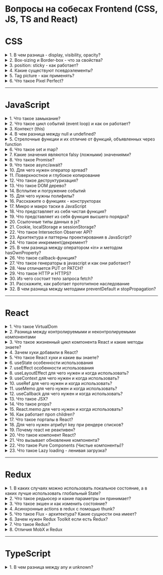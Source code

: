 # Вопросы на собесах Frontend (CSS, JS, TS and React)

# CSS
<details>
<summary>1. В чем разница - display, visibility, opacity?</summary>

##
- display

Многоцелевое свойство, которое определяет, как элемент должен быть показан в документе.

- visibility

Предназначен для отображения или скрытия элемента, включая рамку вокруг него и фон. При скрытии элемента, хотя он и становится не виден, место, которое элемент занимает, остается за ним

- opacity

Определяет уровень прозрачности элемента веб-страницы. При частичной или полной прозрачности через элемент проступает фоновый рисунок или другие элементы, расположенные ниже полупрозрачного объекта.
##
</details>

<details>
<summary>2. Box-sizing и Border-box - что за свойства?</summary>

##
- box-sizing

Применяется для изменения алгоритма расчета ширины и высоты элемента.
```css
box-sizing: border-box;
```
На ширину блока не влияет padding и border.
##
</details>

<details>
<summary>3. position: sticky - как работает?</summary>

##
```css
position: fixed;
```
Элемент удаляется из обычного потока документа и становится выше всех других элементов обычного потока. Элемент будет всегда находится в зоне просмотра (viewport) браузера и позиционироваться относительно зоны просмотра. Положение элемента можно изменять используя свойства top, right, bottom, left и z-index.

```css
position: sticky;
```
Элемент остается в обычном потоке документа, а затем "прилипает" к ближайшему родителю с прокруткой и скроллится вместе с ним. В народе это называют "липким" элементом, который прилипает к верху экрана при прокрутке, когда прокрутка достигает этого элемента.
##
</details>

<details>
<summary>4. Какие существуют псевдоэлементы?</summary>

##
- :after, :before

создает псевдоэлемент, который является последним (:after) или первым (:before) потомком элемента. Обычно используется для создания декоративных элементов для выбранного элемента.

- :placeholder 

Псевдоэлемент позволяет стилизовать текст, который был вставлен используя атрибут placeholder для элементов форм, таких как ``input`` и ``textarea``

- :first-child, :last-child

Псевдокласс позволяет стилизовать первый или последний дочерний элемент какого-либо блока.

- :focus

Псевдокласс применяется когда человек взаимодействует с элементом форм (``form``) такими как ``input, textarea, select, button`` и ссылки. Активируется при клике мышью пользователем по элементу. При фокусе на элементе появляется обводка (``outline``) по умолчанию

- :hover

Псевдокласс срабатывает в момент наведения курсора мыши на элемент.

- :visited

Псевдокласс позволяет стилизовать посещенные ссылки.

- :active

Псевдокласс срабатывает в момент нажатия левой кнопки мыши на элемент.
##
</details>

<details>
<summary>5. Tag picture - как применять?</summary>

##
Контейнер в котором должен быть один тег `img` и элементы `source` с разными источниками и условиями отображения. Браузер подберет подходящее изображение из элемента `source` или использует источник в теге `img`, если подходящего источника не было найдено.

```css
<picture>
    <source media="(max-width: 650px)" srcset="https://htmlbase.ru/storage/app/media/travel-mobile.jpg"></source>
    <img src="https://htmlbase.ru/storage/app/media/travel.jpg" alt=""></img>
</picture>
```
##
</details>

<details>
<summary>6. Что такое Pixel Perfect?</summary>

##
Pixel Perfect — это подход в вёрстке, когда итоговый результат максимально точно, пиксель в пиксель, совпадает с дизайнерским макетом. Для этого макет сайта сохраняется как обычная картинка, после чего эта картинка накладывается поверх свёрстанного сайта при помощи специальных инструментов, например, браузерных расширений. После наложения становится очевидной разница, если она есть, между тем, как нарисовал дизайнер, и тем, что получилось в итоге.
##
</details>

---

# JavaScript
<details>
<summary>1. Что такое замыкание?</summary>

##
При создании функции и использования внутри нее переменных, эти переменные доступны только локально внутри функции. Снаружи мы не можем получить к ним доступ. На хранение таких переменных в том числе и аргументов выделяется определенная память и когда функция заканчивает свое выполнение это память очищается. Таким образом эти переменные больше не где не существуют.

Но вот если внутри одной функции создать вторую то вложенная функция получит доступ к переменным которые были объявлены во внешней функции этот механизм
и называется замыканием т е вложенная функция замыкает на себе переменные и аргументы внешней функции.

Таким образом при отработке внешней функции возвращается внутренняя которая замыкается на значения внешней и не дает памяти очистится 

Где используется: если нужно создать приватные переменные внутри другой функции. Конфиденциальность данных / эмуляция скрытых методов при помощи замыканий. Обычно используется в модульном паттерне.

Замыкание технически включает три компонента:

- внешняя функция, которая определяет некоторую область видимости и в которой определены некоторые переменные - лексическое окружение
- переменные (лексическое окружение), которые определены во внешней функции
- вложенная функция, которая использует эти переменные
```js
function outer(){         // внешняя функция
    let x = 5;            // некоторая переменная          
    function inner(){     // вложенная функция
        console.log(x++); // действия с переменной x
    };
    return inner;
}
let fn = outer();   // fn = inner, так как функция outer возвращает функцию inner, 
// переменная fn будет хранить ссылку на функцию inner. 
// При этом эта функция запомнила свое окружение - то есть внешнюю переменную x.
// вызываем внутреннюю функцию inner
fn();   // 5
fn();   // 6
fn();   // 7
let newFn = outer();  // здесь также в переменной newFn хранится ссылка
// на функцию inner и содержит уже новое значение, начиная со значения 5
newFn() // 5
newFn() // 6
```
##
</details>

<details>
<summary>2. Что такое цикл событий (event loop) и как он работает?</summary>

##
Так как движок Node.js одопоточный т.е выполнение каких либо задач выполняется по очереди один за другим.

При вызове какой-то функции она попадает в так называемый стек вызовов.В стеке вызовов хранятся функции, до которых дошёл интерпретатор, и которые надо выполнить. После выполнения всего блока (разных функции к примеру) стек станет пустым. В синхронном коде в стеке хранится вся цепочка вызовов.

Управление тем, как должны вызываться асинхронные операции, берёт на себя цикл событий (Event loop).

Цикл событий отвечает за выполнение кода, сбор и обработку событий и выполнение подзадач из очереди.
```
Стек вызовов => Web API => Очередь задач
Очередь задач => Стек вызовов
```
- **Стек вызовов** - "первым пришел, последним вышел" или "последним пришел, первым вышел", что то же самое.
- **Очередь задач** - "первым пришел, первым ушел".
##
</details>

<details>
<summary>3. Контекст (this)</summary>

## 
this - это специальная переменная, которая ссылается, на тот объект, в котором она на данный момент находится.

```js
let obj = {
   model: "toyota",
   year: 2017,
   show: function() {
   console.log(this.model) // obj.model
   }
 };
obj.show()
```
##
</details>

<details>
<summary>4. В чем разница между null и undefined?</summary>

##
Оба варианта означают пустое значение. Если мы инициализируем
переменную, но не присваиваем ей значение, туда помещается специальный
«маркер», который отображается при выводе на экран как undefined. Null
присваиваем самостоятельно.

Null - Это просто специальное значение, которое представляет собой «ничего»,
«пусто» или «значение неизвестно». Если необходимо очистить значение
переменной, мы делаем q = null.
undefined означает, что «значение не было присвоено».
##
</details>

<details>
<summary>5. Стрелочные функции и их отличие от функций, объявленных через function</summary>

## 
- Стрелочные функции не имеют argumemts.
- Синтаксис
- У стрелочных функций нет своего this. Если идет обращение к this, то он
берется снаружи.
- Не могут быть функциями – конструкторами. Т.е не могут вызываться с
помощью new
- Cтрелочную функцию можно написать в одну строку без объявления слова return
##
</details>

<details>
<summary>6. Что такое set и map?</summary>

##
Map – это коллекция, структура данных, работающая по принципу
ключ/значение, как и Object. Но основное отличие от объекта в том, что Map
позволяет использовать ключи любого типа.

Объект Set – это особый вид коллекции: «множество» значений (без ключей),
своего рода массив, где каждое значение может появляться только один раз.
##
</details>

<details>
<summary>7. Какие значения являются falsy (ложными) значениями?</summary>

##
Falsy значение – значение, которое при приведении к логическому типу
возвращает false.

```js
console.log(false)
console.log(0)
console.log('')
console.log(undefined)
console.log(null)
console.log(NaN)
console.log(BigInt(0))
```
##
</details>

<details>
<summary>8. Что такое Promise?</summary>

##
Промис (Promise) — специальный объект JavaScript, который используется для написания и обработки асинхронного кода.

Асинхронные функции возвращают объект Promise в качестве значения. Внутри промиса работает асинхронная операция, которая управляет его состоянием.\
Промисы были придуманы для решения проблемы так называемого «ада функций обратного вызова».

Промис может находиться в одном из трёх состояний:

- pending — стартовое состояние, операция стартовала;
- fulfilled — получен результат;
- rejected — ошибка.

Поменять состояние можно только один раз: перейти из pending либо в fulfilled, либо в rejected:

У промиса есть методы then() и catch(), которые позволяют выполнять код при изменении его состояния.
##
</details>

<details>
<summary>9. Что такое async/await?</summary>

##
Async/await — относительно новый способ написания асинхронного (неблокирующего) кода в JS. Им оборачивают промис. Он делает код более читаемым и чистым, чем промисы и функции обратного вызова.\
Функция, обозначенная как async всегда вернет Promise.

Ключевое слово await заставит интерпретатор JavaScript ждать до тех пор, пока
промис справа от await не выполнится. После чего оно вернёт его результат, и
выполнение кода продолжится. await нельзя использовать в обычных функциях
##
</details>

<details>
<summary>10. Для чего нужен оператор spread?</summary>

##
Спред-синтаксис (spread) ... позволяет передавать итерируемые коллекции (например, массивы или строки) как список аргументов функции или добавлять содержащиеся в них элементы в новый массив.

Спред применятся и для объектов, чтобы копировать пары ключ-значение из одного объекта в другой.

- При вызове функции использовать значения из массива как аргументы:
```js
function multiplyThreeNumbers(a, b, c) {
  return a * b * c
}

const nums = [1, 2, 3]

console.log(multiplyThreeNumbers(...nums)) // 6
```

- В массиве скопировать элементы из другого массива в новый:

```js
const donor = ['это', 'старые', 'значения']
const newArray = [...donor, 1, true, 'мама']

console.log(newArray) // ['это', 'старые', 'значения', 1, true, 'мама']
```

- У объекта скопировать свойства из другого объекта в новый:

```js
const persona = { name: 'Иван', lastName: 'Объектов'}
const userData = { ...persona, username: 'killer3000' }

console.log(userData)
// {
//    name: 'Иван',
//    lastName: 'Объектов',
//    username: 'killer3000'
// }
```
Если в массиве будет больше элементов, чем параметров функции, то будут использованы только те элементы, которые идут первыми по порядку:

```js
function multiplyThreeNumbers(a, b, c) {
  return a * b * c
}

const nums = [1, 2, 3, 5, 6]

console.log(multiplyThreeNumbers(...nums)) // 6
```
##
</details>

<details>
<summary>11. Поверхностное и глубокое копирование</summary>

##
При копировании объектов или массивов JavaScript копирует данные только на один уровень вглубь. Этот тип копирования называется поверхностным (shallow).

Если необходимо полностью скопировать сложную структуру данных, например, массив с объектами, то нужно делать глубокое (deep) или полное копирование данных. JavaScript не содержит функций для глубокого копирования, лучший вариант сделать глубокую копию — сериализовать структуру в JSON и тут же распарсить.

- Поверхностное копирование
---
```
const copy = {…obj}
```
- Глубокое копирование
---
1. Воспользоваться костыльным, медленным способом:
```js
const copy = JSON.parse(JSON.stringify(obj))
```
Такой способ подойдет для объекта без прототипа и без функций.

2. реализовать рекурсивную функцию копирования полей.
3. Воспользоваться библиотекой lodash, функцией deep clone
##
</details>

<details>
<summary>12. Что такое деструктуризация?</summary>

##
В JavaScript есть две чаще всего используемые структуры данных – это Object
и Array. Деструктурирующее присваивание – это специальный синтаксис, который
позволяет нам «распаковать» массивы или объекты в кучу переменных, так как
иногда они более удобны.
##
</details>

<details>
<summary>13. Что такое DOM дерево?</summary>

##
DOM (Document Object Model) — это специальная древовидная структура, которая позволяет управлять HTML-разметкой из JavaScript-кода. Управление обычно состоит из добавления и удаления элементов, изменения их стилей и содержимого.

Браузер создаёт DOM при загрузке страницы, складывает его в переменную document и сообщает, что DOM создан, с помощью события DOMContentLoaded. С переменной document начинается любая работа с HTML-разметкой в JavaScript.
##
</details>

<details>
<summary>14. Всплытие и погружение событий</summary>

##
- Всплытие.

Принцип всплытия очень простой. Когда на элементе происходит событие,
обработчики сначала срабатывают на нём, потом на его родителе, затем выше и так
далее, вверх по цепочке предков.

- Погружение

Стандарт DOM Events описывает 3 фазы прохода события:
1. Фаза погружения (capturing phase) – событие сначала идёт сверху вниз.
2. Фаза цели (target phase) – событие достигло целевого(исходного) элемента.
3. Фаза всплытия (bubbling stage) – событие начинает всплывать.
##
</details>

<details>
<summary>15. Для чего нужны полифилы?</summary>

##
«Полифил» – это библиотека, которая добавляет в старые
браузеры поддержку возможностей, которые в современных браузерах являются
встроенными.
##
</details>

<details>
<summary>16. Расскажите о функциях - конструкторах</summary>

## 
Функции-конструкторы являются обычными функциями. Но есть два
соглашения:
1. Имя функции-конструктора должно начинаться с большой буквы.
2. Функция-конструктор должна вызываться при помощи оператора "new".
```js
function User() {
  this.name = 'Alex'
}

const firstUser = new User()
firstUser.name === 'Alex' // true
```
Когда функция вызывается как new User(...), происходит следующее:
1. Создаётся новый пустой объект, и он присваивается this.
2. Выполняется код функции. Обычно он модифицирует this, добавляет туда
новые свойства.
3. Возвращается значение this
##
</details>

<details>
<summary>17. Микро и макро таски в JavaScript</summary>

##
- MicroTask - Promises ... выполняються раньше 
- MacroTask - SetTimeout ... выполняються позже
##
</details>

<details>
<summary>18. Что представляет из себя чистая функция?</summary>

##
Функция должна удовлетворять двум условиям, чтобы считаться «чистой»
- Каждый раз функция возвращает одинаковый результат, когда
вызывается с тем же набором аргументов
- Нет побочных эффектов (например, не изменяет внешние переменные)
##
</details>

<details>
<summary>19. Что представляет из себя функция высшего порядка?</summary>

##
Функция высшего порядка — это функция, которая может принимать другую
функцию в качестве аргумента или возвращать другую функцию в качестве
результата
##
</details>

<details>
<summary>20. Ссылочные типы данных в js?</summary>

##
Все типы данных JavaScript можно разделить на примитивные и ссылочные.

- Объекты как ссылочные типы

Одно из фундаментальных отличий объектов от примитивов заключается в том, что объекты хранятся и копируются «по ссылке», тогда как примитивные значения: строки, числа, логические значения и т.д. – всегда копируются «как целое значение».

Переменная, которой присвоен объект, хранит не сам объект, а его «адрес в памяти» – другими словами, «ссылку» на него.

При копировании переменной объекта копируется ссылка, но сам объект не дублируется.

```js
let x = [10, 9, 8];
let y = x;
x[0] = 2;

console.log(y[0]); // 2
```

- Передача объектов функциям

Когда следует уделять особое внимание ссылочным типам, возникает при передаче их в виде аргументов функциям. Ввиду того что ссылочные типы содержат ссылки на соответствующие реальные данные, аргументы функции получают копию ссылки на данные и могут, таким образом, менять оригинальные данные.

- Сравнение объектов

При использовании операции проверки равенства (==) интерпретатор сравнивает значения соответствующих переменных. Для примитивных типов это означает сравнение фактических данных.

В случае ссылочных типов переменные содержат ссылки на данные, а не сами данные. Поэтому при использовании операции проверки равенства происходит сравнение ссылок, а не объектов, на которые эти ссылки указывают. Другими словами, операция == обеспечивает проверку не того, что две переменные ссылаются на эквивалентные объекты, а того, что переменные ссылаются на один и тот же объект.

```js
var str1 = new String("abc");
var str2 = new String("abc");

console.log(strl == str2); // false
```
##
</details>

<details>
<summary>21. Cookie, localStorage и sessionStorage?</summary>

##
Существует несколько подходов к хранению данных в браузере:

1. LocalStorage, SessionStorage - это интерфейс взаимодействия с хранилищем.

**SessionStorage** похож на краткосрочные Cookie, потому что данные в этом хранилище хранятся только во время жизни текущей сессии.

**LocalStorage**, в теории, является бессрочным хранилищем данных.

- Позволяют хранить пары ключ/значение в браузере.
- Максимальный объем хранимых данных — 5 Мб.
- Что в них важно – данные, которые в них записаны, сохраняются после
обновления страницы.

Оба хранилища в качестве ключей и значений могут использовать только
строки, поэтому объекты не забываем преобразовывать с помощью JSON.stringify.

2. **Cookie** – это небольшие строки данных, которые хранятся непосредственно в браузере. Данные, хранящиеся в куках, также передаются на сервер в виде HTTP-заголовка и могут быть им изменены. 

У хранения данных в **Cookie** есть много ограничений.

- они передаются при каждом запросе к серверу.
- их размер ограничен 4096 байтами. 
- срок хранения данных по умолчанию ограничен длинной сессии.

Куки обычно устанавливаются веб-сервером при помощи заголовка Set-Cookie. 
Мы также можем получить доступ к куки непосредственно из браузера, используя свойство document.cookie.

Один из наиболее частых случаев использования куки – это **аутентификация**:

- При входе на сайт сервер отсылает в ответ HTTP-заголовок Set-Cookie для того, чтобы установить куки со специальным уникальным идентификатором сессии («session identifier»).
- Во время следующего запроса к этому же домену браузер посылает на сервер HTTP-заголовок Cookie.
- Таким образом, сервер понимает, кто сделал запрос.
##
</details>

<details>
<summary>22. Что такое Intersection Observer API?</summary>

##
Intersection Observer API (IOA) позволяет приложению асинхронно наблюдать за пересечением элемента (target) с его родителем (root) или областью просмотра (viewport). Другими словами, этот API обеспечивает вызов определенной функции каждый раз при пересечении целевого элемента с root или viewport.

Примеры использования:

- «ленивая» или отложенная загрузка изображений
- бесконечная прокрутка страницы
- получение информации о видимости рекламы для целей расчета стоимости показов
- запуск процесса или анимации, находящихся в поле зрения пользователя

Для начала работы с IOA необходимо с помощью конструктора создать объект-наблюдатель с двумя параметрами — функцией обратного вызова и настройками

```js
// настройки
let options = {
    root: document.querySelector('.scroll-list'),
    rootMargin: '5px',
    threshold: 0.5
}

// функция обратного вызова
let callback = function(entries, observer){
    ...
}

// наблюдатель
let observer = new IntersectionObserver(callback, options)
```

Настройки:

- root — элемент, который выступает в роли области просмотра для target (предок целевого элемента или null для viewport)
- rootMargin — отступы вокруг root (margin в CSS, по умолчанию все отступы равны 0)
- threshold — число или массив чисел, указывающий допустимый процент пересечения target и root

Далее создается целевой элемент, за которым наблюдает observer:

```js
let target = document.querySelector('.list-item')
observer.observe(target)
```

Вызов callback возвращает объект, содержащий записи об изменениях, произошедших с целевым элементом:

```js
let callback = (entries, observer) => {
    entries.forEach(entry => {
        // entry (запись) - изменение
        //   entry.boundingClientRect
        //   entry.intersectionRatio
        //   entry.intersectionRect
        //   entry.isIntersecting
        //   entry.rootBounds
        //   entry.target
        //   entry.time
    })
}
```
##
</details>

<details>
<summary>23. Архитектура и паттерны проектирования в JavaScript? </summary>

##
В сфере разработки программного обеспечения паттерн проектирования — это повторяемая архитектурная конструкция, представляющая собой решение проблемы проектирования в рамках некоторого часто возникающего контекста.

**Архитектура приложения** — это набор решений о том, как модули приложения будут общаться друг с другом и с внешним миром.

Архитектура включает в себя подходы: ограничения, правила и эвристики, которым надо следовать при написании кода.

Часто используемое решение: React/Redux, который использует однонаправленный поток данных на основе архитектуры Flux.

**Паттерн проектирования** — шаблонное решение частой архитектурной проблемы.

Область ответственности паттернов проектирования меньше, чем у архитектуры в целом. Паттерны помогают нам решать проблемы на более «низком уровне», ближе к непосредственно коду. Архитектура же решает проблемы проектирования всей системы в целом.

**Модули в ES6**.

Модули ES6 хранятся в файлах. Один файл может содержать лишь один модуль. Всё, что находится внутри модуля, по умолчанию является приватным. Функции, переменные и классы можно делать публичными с использованием ключевого слова export. Код внутри модуля всегда выполняется в строгом режиме.

Пример:
```js
export {multiply, divide};
import { sum, multiply } from './utils.js';
```

Виды паттернов:

- Фабрика

Фабрика создаёт объект, избавляя нас от необходимости знать детали создания.
Фабрика в программировании принимает от нас сигнал, что надо создать объект, и создаёт его, инкапсулируя логику создания внутри себя.

Пример:
```js
function createGuitar(stringsCount = 6) {
  return {
    strings: stringsCount,
    frets: 24,
    fretBoardMaterial: 'кедр',
    boardMaterial: 'клён',
  }
}
```

- Декоратор 

Декоратор позволяет динамически менять поведение объекта в рантайме. Используйте декораторы для выделения повторяющейся и расширяющей поведение объектов логики. Особенно это полезно для выделения кода, который можно использовать в разных модулях и задачах.

```js
const updateWithLogging = loggingDecorator(update)
updateWithLogging('Мария', 'test@test.com')
// Логирую... Мария, test@test.com
console.log(user)
// {name: 'Мария', email: 'test@test.com'}
```
##
</details>

<details>
<summary>24. Что такое инкремент/декремент? </summary>

##
Одной из наиболее частых числовых операций является увеличение или уменьшение на единицу.

Для этого существуют даже специальные операторы:

- **Инкремент** ++ увеличивает переменную на 1:
```js
let counter = 2;
counter++;        // работает как counter = counter + 1, просто запись короче
console.log( counter ); // 3
```
- **Декремент** -- уменьшает переменную на 1:
```js
let counter = 2;
counter--;        // работает как counter = counter - 1, просто запись короче
console.log( counter ); // 1
```
- Если результат оператора не используется, а нужно только увеличить/уменьшить переменную, тогда без разницы, какую форму использовать:
```js
let counter = 0;
counter++;
++counter;
console.log( counter ); // 2, обе строки сделали одно и то же
```
- Если хочется тут же использовать результат, то нужна префиксная форма:
```js
let counter = 0;
console.log( ++counter ); // 1
```
- Если нужно увеличить и при этом получить значение переменной до увеличения – нужна постфиксная форма:
```js
let counter = 0;
console.log( counter++ ); // 0
```
##
</details>

<details>
<summary>25. В чем разница между оператором «in» и методом hasOwnProperty? </summary>

##
Отличие состоит в том, что оператор «in» проверяет наличие свойства не только в самом объекте, но и в его прототипах, а метод hasOwnProperty — только в объекте.
##
</details>

<details>
<summary>26. Что такое callback-функция?</summary>

##
коллбэк — это функция, которая должна быть выполнена после того, как другая функция завершила выполнение (отсюда и название: callback — функция обратного вызова). Любая функция, которая передается как аргумент, называется callback-функцией.
##
</details>

<details>
<summary>27. Что такое генераторы в javascript и как они работают?</summary>

##
Генераторы могут порождать (yield) множество значений одно за другим, по
мере необходимости. Генераторы отлично работают с перебираемыми объектами и
позволяют легко создавать потоки данных.

Для объявления генератора используется специальная синтаксическая
конструкция: function*, которая называется «функция-генератор»

```js
function* generateFuncion () {
   yield 1;
   yield 2;
   return 3;
}
```
Основным методом генератора является `next()`. При вызове он запускает
выполнение кода до ближайшей инструкции `yield` <значение> (значение может
отсутствовать, в этом случае оно предполагается равным `undefined`). По достижении
`yield` выполнение функции приостанавливается, а соответствующее значение –
возвращается во внешний код

```js
let generator = generateFuncion()
let one = generator.next()
```
##
</details>

<details>
<summary>28. Чем отличается PUT от PATCH?</summary>

##
PUT, выбирается из базы сущность и обновляются её поля, при чём все сразу.

PATCH, тоже самое, только обновляются не все поля, а выборочно.
##
</details>

<details>
<summary>29. Что такое HTTP и HTTPS?</summary>

##
HTTP — это протокол передачи данных (гипертекстовой разметки) между браузером и сервером: страниц, файлов, видеозаписей. HTTPS — это тот же HTTP, но с добавленными методами шифрования данных и проверки безопасности. Встретить сейчас ресурс на HTTP довольно сложно — им не доверяют ни пользователи, ни браузеры, ни поисковики.

Протоколы TLS (Transport Layer Security) — криптографические. Это значит, что они позволяют шифровать данные, в нашем случае те, что передаются между браузером и сервером. Расшифровать эти данные могут только сервер и браузер, для всех остальных это будет набор нечитаемых символов.
##
</details>

<details>
<summary>30. Из чего состоит тело запроса fetch?</summary>

##
Функция fetch() принимает два параметра:

- url — адрес, по которому нужно сделать запрос;
```js
fetch('http://jsonplaceholder.typicode.com/posts')
```
- options (необязательный) — объект конфигурации, в котором можно настроить метод запроса, тело запроса, заголовки и многое другое.
```js
fetch('https://jsonplaceholder.typicode.com/posts', {
  method: 'POST', // Здесь так же могут быть GET, PUT, DELETE
  body: JSON.stringify(newPost), // Тело запроса в JSON-формате
  headers: {
    // Добавляем необходимые заголовки
    'Content-type': 'application/json; charset=UTF-8',
  },
```
По умолчанию fetch() запросы не включают в себя cookies и потому авторизованные запросы на сервере могут не пройти. Для этого необходимо добавить в настройку поле credentials:
```js
fetch('https://somesite.com/admin', {
  method: 'GET',
  // или 'same-origin' если можно делать такие запросы только в пределах этого домена
  credentials: 'include',
})
```
##
</details>

<details>
<summary>31. Расскажите, как работает прототипное наследование</summary>

##
Все объекты в JavaScript имеют свойство __proto__, которое является ссылкой на другой объект. Когда происходит обращение к свойству объекта, и если свойство не найдено в этом объекте, то механизм JavaScript просматривает прототип объекта, затем прототип прототипа и т.д. До тех пор, пока не найдет определенное свойство на одном из прототипов или до тех пор, пока он не достигнет конца цепочки прототипов.
##
</details>

<details>
<summary>32. В чем разница между методами preventDefault и stopPropagation?</summary>

##
Метод `preventDefault` отключает стандартную обработку события браузером, а метод `stopPropagation` - распространение события, т.е. запуск родительских по отношению к элементу, в котором возникло событие, обработчиков.

Например, "дефолтная" обработка события `submit` элемента `form` предполагает отправку данных формы и перезагрузку страницы.
```js
<form id="formEl">
  <input type="text" id="inputEl" />
  <button>Отправить</button>
</form>
```
```js
formEl.onsubmit = (e) => {
  e.preventDefault()
  alert(inputEl.value || 'hello world')
}
```
Событие поднимается от целевого элемента до `window` через всех его предков. Элементы, через которые проходит событие (путь события), содержится в свойстве `event.path`.
```js
<div id="outerBox">
  <div id="innerBox">
    <button id="firstButtonEl">Сначала нажми на меня</button>
    <button id="secondButtonEl">А потом на меня</button>
  </div>
</div>
```
```js
window.onclick = (e) => {
  console.log(`Событие #${e.eventNum} достигло объекта "window"`)
}
outerBox.onclick = (e) => {
  console.log(`Событие #${e.eventNum} достигло внешнего контейнера`)
}
innerBox.onclick = (e) => {
  console.log(`Событие #${e.eventNum} достигло внутреннего контейнера`)
}
firstButtonEl.onclick = (e) => {
  console.log('Возникло событие нажатия первой кнопки')
  e.eventNum = '1'
}
secondButtonEl.onclick = (e) => {
  // !
  e.stopPropagation()
  console.log('Возникло событие нажатия второй кнопки')
  e.eventNum = '2'
}
firstButtonEl.click()
/*
  Возникло событие нажатия первой кнопки
  Событие #1 достигло внутреннего контейнера
  Событие #1 достигло внешнего контейнера
  Событие #1 достигло объекта "window"
*/
secondButtonEl.click()
// Возникло событие нажатия второй кнопки
```
##
</details>

---

# React

<details>
<summary>1. Что такое VirtualDom</summary>

##
VirtualDOM это копия DOM дерева и вместо того, чтобы взаимодействовать с
DOM напрямую, мы работаем с его легковесной копией. Мы можем вносить
изменения в копию, исходя из наших потребностей, а после этого React применяет
изменения к реальному DOM.

При этом происходит сравнение DOM-дерева с его виртуальной копией,
определяется разница и запускается перерисовка того, что было изменено.

Такой подход работает быстрее, потому как не включает в себя все
тяжеловесные части реального DOM.
##
</details>

<details>
<summary>2. Разница между контролируемыми и неконтролируемыми компонентами</summary>

##
В **контролируемом** компоненте данные формы обрабатываются компонентом React. 
Альтернативой являются **неконтролируемые** компоненты, где данные формы обрабатываются самим DOM.

В HTML элементы формы, **такие как input, textarea и select**, обычно
поддерживают собственное состояние и обновляют его в соответствии с
пользовательскими входными данными. В React изменяемое состояние обычно
хранится в свойстве state компонентов и обновляется только с помощью setState().

Мы можем объединить всё это вместе, сделав состояние React «единственным
источником данных (истины)». Затем компонент React, который отрисовывает
форму, также контролирует, что происходит в этой форме при последующем вводе
данных пользователем. Элемент поля ввода формы, значение которого
контролируется React подобным образом, называется **«контролируемым
компонентом»**.

Вместо того, чтобы писать обработчик события для каждого обновления
состояния, вы можете использовать **неуправляемый** компонент и читать значения
из DOM через ref

Неуправляемые компоненты опираются на DOM в качестве источника данных и могут быть удобны при интеграции React с кодом, не связанным с React. Количество кода может уменьшиться, правда, за счёт потери в его чистоте. Поэтому в обычных ситуациях мы рекомендуем использовать управляемые компоненты.
##
</details>

<details>
<summary>3. Что такое жизненный цикл компонента React и какие методы знаете?</summary>

##
Каждый компонент React проходит несколько стадий в процессе своей жизни: он создаётся, затем добавляется в DOM, получает пропсы, и, наконец, удаляется из дерева. Этот процесс называют жизненным циклом компонента (Component Lifecycle). React предоставляет набор методов, которые позволяют встроиться в этот процесс.

Существует четыре различных этапа жизненного цикла компонента React:
1. Инициализация: На этом этапе компонент React готовит установку
начального состояния и параметров по умолчанию.
2. Монтирование: Компонент React готов для монтирования в DOM
браузера. Этот этап охватывает методы жизненного цикла
componentWillMount и componentDidMount.
3. Обновление: На этом этапе компонент обновляется двумя способами,
отправляя новые свойства и обновляя состояние. Этот этап охватывает
методы жизненного цикла shouldComponentUpdate, componentWillUpdate
и componentDidUpdate.
4. Размонтирование: На этом последнем этапе компонент не нужен и
отключается из DOM браузера. Этот этап включает метод жизненного
цикла componentWillUnmount.
##
</details>

<details>
<summary>4. Зачем хуки добавили в React?</summary>

##
С помощью хуков мы можем извлечь логику состояния из компонента, чтобы её протестировать или повторно использовать. Хуки позволяют нам повторно использовать логику состояния, не затрагивая дерево компонентов. Благодаря этому, хуки легко использовать в разных компонентах и делиться ими с сообществом (К примеру кастомные хуки для валидации форм). 

Хуки позволяют использовать состояние и другие функции жизненного цикла при использовании функциональных компонентов вместо классов. Меньше кода и повышая читабельность компонентов.
##
</details>

<details>
<summary>5. Что такое React хуки и какие вы знаете?</summary>

##
Хук — это специальная функция, которая позволяет «подцепиться» к возможностям
React.
Основные React хуки:
- useState;
- useEffect;
- useContext;
- useRef;
- useMemo;
- useCallback;
##
</details>

<details>
<summary>6. useState особенности использования</summary>

##
Хук useState предоставляет функциональным компонентам доступ к состоянию React.

Он возвращает значение с состоянием и функцию для его обновления.
Во время первоначального рендеринга возвращаемое состояние (state)
совпадает со значением, переданным в качестве первого аргумента (initialState).

Функция setState используется для обновления состояния. Она принимает новое
значение состояния и ставит в очередь повторный рендер компонента. Функция
setState может принимать параметром, как и новое значение, так и функцию callback,
которая параметром принимает предыдущее значение.
##
</details>

<details>
<summary>7. useEffect особенности использования</summary>

##
С помощью хука useEffect можно управлять жизненным циклом компонета.

Функция принимает два параметра это callback и массив зависимостей.

Массив зависимостей в useEffect. если оставляем пустым, то useEffect срабатывает только при первом рендере компонента.

Если прописываем зависимости напр: `[val, val2]`, то функции внутри useEffect выполнятся когда произойдет изменение значения переменной val или val2.

Если не передать вообще то useEffect срабатывает на каждый рендер.

- Очистка ресурсов

Нередко в приложении возникает необходимость подисывается на различные ресурсы, а после окончания работы и отписываться от них. В этом случае мы можем использовать специальную форму хука useEffect():
```js
useEffect(() => {
  // код подписки на ресурс
  return () => {
    // код отписки от ресурса
  };
});
```
##
</details>

<details>
<summary>8. useLayoutEffect для чего нужен и когда использовать?</summary>

##
Главное же отличие от useEffect, заключается в том, что useLayoutEffect вызывается синхронно, после всех изменений в DOM. 

Используйте его для чтения макета из DOM и синхронного повторного рендеринга. Обновления, запланированные внутри useLayoutEffect, будут полностью применены синхронно перед тем, как браузер получит шанс осуществить отрисовку.

Предпочитайте стандартный useEffect, когда это возможно, чтобы избежать блокировки визуальных обновлений.

Одно из применений заключается в устранении мигания во время рендера компонента.
##
</details>

<details>
<summary>9. useContext для чего нужен и когда использовать?</summary>

##
В типичном React-приложении данные передаются сверху вниз (от родителя к
дочернему компоненту) с помощью пропсов. Однако, подобный способ
использования может быть чересчур громоздким для некоторых типов пропсов
(например, выбранный язык, UI-тема), которые необходимо передавать во многие
компоненты в приложении. Контекст предоставляет способ делиться такими
данными между компонентами без необходимости явно передавать пропсы через
каждый уровень дерева.

Компонент, вызывающий useContext, всегда будет перерендериваться при
изменении значения контекста. Если повторный рендер компонента затратен, вы
можете оптимизировать его с помощью мемоизации.
##
</details>

<details>
<summary>10. useRef для чего нужен и когда использовать?</summary>

##
useRef возвращает изменяемый ref-объект, свойство .current которого
инициализируется переданным аргументом (initialValue). Возвращённый объект будет сохраняться в течение всего времени жизни компонента и не будет изменяться
от рендера к рендеру.

Обычный случай использования — это доступ к потомку в императивном
стиле. Т.е. используя ref, мы можем явно обратиться к DOM элементу.

Пример использования:
```js
function TextInputWithFocusButton() {
  const inputEl = useRef(null);
  const onButtonClick = () => {
    // `current` указывает на смонтированный элемент `input`
    inputEl.current.focus();
  };
  return (
    <>
      <input ref={inputEl} type="text" />
      <button onClick={onButtonClick}>Установить фокус на поле ввода</button>
    </>
  );
}
```
##
</details>

<details>
<summary>11. useMemo для чего нужен и когда использовать?</summary>

##
useMemo используется для того, чтобы закешировать\замемоизировать результат вычислений.

Пример использования:
```js
const memoizedValue = useMemo(() => computeExpensiveValue(a, b), [a, b]);
```
Предназначен для оптимизации проекта.
Этот хук возвращает не саму функцию, а результат её выполнения.
Таким образом, `useMemo` используется для сохранения результатов тяжёлых вычислений, например обработка массива. 

Передайте «создающую» функцию и массив зависимостей. `useMemo` будет
повторно вычислять мемоизированное значение только тогда, когда значение какой либо из зависимостей изменилось.

Первым параметром функция принимает callback, в котором проходят вычисления, а
вторым массив зависимостей, функция будет повторно проводить вычисления
только при изменении хотя бы одной из зависимостей
##
</details>

<details>
<summary>12. useCallback для чего нужен и когда использовать?</summary>

##
Хук useCallback вернёт мемоизированную версию колбэка, который
изменяется только, если изменяются значения одной из зависимостей. **Это полезно
при передаче колбэков оптимизированным дочерним компонентам, которые
полагаются на равенство ссылок для предотвращения ненужных рендеров.**

useCallback получает на функцию и массив аргументов, и возвращает одну и туже функцию, до тех пор, пока аргументы не изменились. **useCallback используется, когда важна постоянность ссылок на функцию.** 
##
</details>

<details>
<summary>13. Что такое JSX?</summary>

##
`JSX` — расширение синтаксиса `JavaScript`. Этот синтаксис выглядит как язык шаблонов, но наделён всеми языковыми возможностями `JavaScript`. 
`JSX` - это дополнение к синтаксису `JS`, который позволяет писать HTML в React компонентах. JSX — синтаксический сахар для функции React.createElement(component, props, ...children).

За правильный парсинг и дальнейшую обработку отвечает `babel`.

`React` можно использовать без `JSX`. Это особенно удобно, когда нет необходимости настраивать транспиляцию в процессе сборки.
##
</details>

<details>
<summary>14. Что такое props?</summary>

##
Props (обьект js) – данные, которые передаются в компонент из родительского. Props
доступны только для чтения и не могут быть изменены.
##
</details>

<details>
<summary>15. React.memo для чего нужен и когда использовать?</summary>

##
React.memo — это компонент высшего порядка.

Если ваш компонент всегда рендерит одно и то же при неменяющихся
пропсах, вы можете обернуть его в вызов React.memo для повышения
производительности в некоторых случаях, мемоизируя тем самым результат. Это
значит, что React будет использовать результат последнего рендера, избегая
повторного рендеринга.

React.memo затрагивает только изменения пропсов. Если функциональный
компонент обёрнут в React.memo и использует useState, useReducer или useContext,
он будет повторно рендериться при изменении состояния или контекста.
##
</details>

<details>
<summary>16. Как работает проп children?</summary>

##
Некоторые компоненты не знают своих потомков заранее. Это особенно характерно для таких компонентов, как Sidebar, которые представляют из себя как бы «коробку», в которую можно что-то положить. Для таких компонентов мы рекомендуем использовать специальный проп children, который передаст дочерние элементы сразу на вывод
##
</details>

<details>
<summary>17. Что такое порталы в React?</summary>

##
Порталы позволяют рендерить дочерние элементы в DOM-узел, который находится вне DOM-иерархии родительского компонента.

```js
ReactDOM.createPortal(child, container)
```

Первый аргумент (child) — это любой React-компонент, который может быть отрендерен, такой как элемент, строка или фрагмент. Следующий аргумент (container) — это DOM-элемент.

Типовой случай применения порталов — когда в родительском компоненте заданы стили overflow: hidden или z-index, но вам нужно чтобы дочерний элемент визуально выходил за рамки своего контейнера. Например, диалоги, всплывающие карточки и всплывающие подсказки.
##
</details>

<details>
<summary>18. Для чего нужен атрибут key при рендере списков?</summary>

##
Ключи (keys) помогают React определять, какие элементы были изменены, добавлены или удалены. Их необходимо указывать, чтобы React мог сопоставлять элементы массива с течением времени.

Лучший способ выбрать ключ — это использовать строку, которая будет явно отличать элемент списка от его соседей. Чаще всего вы будете использовать ID из ваших данных как ключи. Когда у вас нет заданных ID для списка, то в крайнем случае можно использовать индекс элемента как ключ.
##
</details>

<details>
<summary>19. Почему react не реактивен?</summary>

##
React назван так потому, что реагирует на изменения состояния компонентов. Все же он делает это не реактивно, а, скорее, по графику.

Помните, что входными данными для render() являются свойства (props) и внутреннее состояние, которое может быть обновлено в любое время.

Когда для render меняются входные данные, меняется и результат ее выполнения.

React.js ведет запись жизненного цикла компонента. Когда React.js видит, что один рендер отличается от другого, он переводит разницу между своим виртуальным представлением в операции с DOM API, которые будут отрисованы в документе.

Не отслеживает в реальном времени изменения переменных.
##
</details>

<details>
<summary>20. Что такое компонент React?</summary>

##
- Компонент React – это класс, который наследуется от класса React.Component 
- Функция render возвращает HTML разметку, то что будет отрисовано в браузере. Класс-компонент без функции render существовать не может, это его интерфейс.
##
</details>

<details>
<summary>21. Что вызывает обновление компонента?</summary>

##
Обновление компонента вызывают изменение состояния и изменение пропсов. Изменение состояния не будет приводить к обновлениям, если новое значение состояния не изменилось. Если мутировать состояние напрямую это тоже не приведет к повторному рендеру. Когда родительский компонент рендерится, дочерние компоненты рекурсивно тоже будут ререндериться. React должен сделать рендер, чтобы определить эти различия, сравнить и определить нужна перерисовка или нет.
##
</details>

<details>
<summary>22. Что такое Pure Components (Чистые компоненты)?</summary>

##
Компонент является чистым, если он гарантированно возвращает один и тот же результат при одинаковых пропсах и состоянии.

Для чего нужны чистые компоненты и чем они лучше? Чистые компоненты имеют улучшенную производительность за счет поверхностного сравнения пропсов и состояния.

**Для функциональных и для классовых компонентов**

За это отвечает `React.memo()` - компонент высшего порядка.
По умолчанию сравнение происходит поверхностное. Поверхностное сравнение происходит при помощи оператора `===`
##
</details>

<details>
<summary>23. Что такое Lazy loading - ленивая загрузка?</summary>

##
`Lazy loading` - ленивая загрузка, для того чтобы загружать очередной бандл по требованию. Эта оптимизация полезна т.к. не все части приложения могут пригодится сразу же. Таким образом мы можем ускорить загрузку сайта за счет меньшего размера бандла.

Бандлы - это результат работы работы сборщиков проекта (`Webpack`). Сама сборка - это процесс выявления импортированных файлов и объединения их в один файл (часто называемый "bundle" или "бандл"). Этот бандл после подключения на веб-страницу загружает приложение.

Однако нужно следить за размером бандла - любая подключенная библиотека добавляет лишний килобайты. И загрузка может занять слишком много времени. При помощи сборщиков проекта можно создавать несколько бандлов и загружать их по мере необходимости. Общий размер кода не уменьшится (он будет разделен на несколько частей) - однако начальная загрузка будет быстрее.

- React.lazy

```js
const OtherComponent = React.lazy(() => import('./OtherComponent'))
```

Она автоматически загрузит бандл, содержащий OtherComponent, когда этот компонент будет впервые отрендерен.

`React.lazy` принимает функцию, которая должна вызвать динамический `import()`. Результатом возвращённого `Promise` является модуль, который экспортирует по умолчанию `React-компонент` (export default).

- Suspense

Компонент с ленивой загрузкой должен рендериться внутри компонента Suspense, который позволяет нам показать запасное содержимое (например, индикатор загрузки) пока происходит загрузка ленивого компонента.

- Предохранители (error boundary)

Если какой-то модуль не загружается (например, из-за сбоя сети), это вызовет ошибку. Можно обрабатывать эти ошибки для улучшения пользовательского опыта с помощью предохранителей.
##
</details>

---

# Redux

<details>
<summary>1. В каких случаях можно использовать локальное состояние, а в каких
лучше использовать глобальный State?</summary>

##
Локальное состояние рекомендуется использовать в тех случаях, когда оно
используется только в рамках 1го компонента и не планируется передавать его в
других компоненты. Также локальное состояние используется в компоненте какогото отдельного элемента списка. Если же декомпозиция на компоненты предполагает
вложенность с передачей данных по иерархии, то лучше использовать global state
##
</details>

<details>
<summary>2. Что такое редьюсер и какие параметры он принимает?</summary>

##
Reducer это чистая функция, которая принимает параметрами state и action.
Внутри редюсера мы отслеживаем тип полученного actions и в зависимости от него
мы изменяем состояние и возвращаем новый объект состояния.
##
</details>

<details>
<summary>3. Что такое экшен и как изменить состояние?</summary>

##
Action - это простой js объект, у которого обязательно должно быть поле с типом.
```js
{type: “SET_PAGE”}
```
Также опционально можно добавить какие-то данные. Для того что бы
изменить состояние необходимо вызвать функцию dispatch, в которую передаем
action.
##
</details>

<details>
<summary>4. Асинхронные actions в redux с помощью thunk?</summary>

##
Для того, чтобы использовать redux thunk необходимо подключить его как
middleware. Action creators должны возвращать не просто объект, а функцию, которая
параметром принимает dispatch.
##
</details>

<details>
<summary>5. Что такое Flux - архитектура? Какие сущности она имеет?</summary>

##
Flux-архитектура — архитектурный подход или набор шаблонов программирования для построения пользовательского интерфейса веб-приложений, сочетающийся с реактивным программированием и построенный на однонаправленных потоках данных.

Основной отличительной особенностью Flux является односторонняя направленность передачи данных между компонентами Flux-архитектуры. Архитектура накладывает ограничения на поток данных, в частности, исключая возможность обновления состояния компонентов самими собой. Такой подход делает поток данных предсказуемым и позволяет легче проследить причины возможных ошибок в программном обеспечении.

В минимальном варианте Flux-архитектура может содержать три слоя, взаимодействующие по порядку:

- Действия (англ. actions) — выражение событий (часто для действий используются просто имена — строки, содержащие некоторый «глагол»). Диспетчеры передают действия нижележащим компонентам (хранилищам) по одному. Новое действие не передаётся пока предыдущее полностью не обработано компонентами. Действия из-за работы источника действия, например, пользователя, поступают асинхронно, но их диспетчеризация явлется синхронным процессом. Кроме имени (англ. name), действия могут иметь полезную нагрузку (англ. payload), содержащую относящиеся к действию данные.
- Диспетчер/Диспатчер (англ. dispatcher) предназначен для передачи действий хранилищам. В упрощённом варианте диспетчер может вообще не выделяться, как единственный на всё приложение. В диспетчере хранилища регистрируют свои функции обратного вызова (callback) и зависимости между хранилищами.
- Хранилище (англ. store) является местом, где сосредоточено состояние (англ. state) приложения. Остальные компоненты, согласно Flux, не имеют значимого (с точки зрения архитектуры) состояния. Изменение состояния хранилища происходит строго на основе данных действия и старого состояния хранилища при помощи чистых функций.
- Представление (англ. view) — компонент, обычно отвечающий за выдачу информации пользователю. Во Flux-архитектуре, которая может технически не касаться внутреннего устройства представлений вообще, это — конечная точка потоков данных. Для информационной архитектуры важно только, что данные попадают в систему (то есть, обратно в хранилища) только через действия.
##
</details>

<details>
<summary>6. Зачем нужен Redux Toolkit если есть Redux?</summary>

##
Он был разработан для решения трех главных проблем:

- Слишком сложная настройка хранилища (store)
- Для того, чтобы заставить Redux делать что-то полезное, приходится использовать дополнительные пакеты
- Слишком много шаблонного кода (boilerplate)
##
</details>

<details>
<summary>7. Что такое Redux?</summary>

##
`Redux` - это стэйт менеджер для JS приложений. Он может работать не только в `React` приложениях. Он хранит состояние в дереве объектов внутри единого стора. Единственная возможность изменить состояние - отправить `action`. `Action` - это объект, который описывает действие (он отвечает на вопрос: "Что я хочу изменить в состоянии?"). Далее `action` попадает в `reducer`, где описано, как состояние должно быть изменено. (`reducer` отвечает на вопрос: "Как я хочу изменить стэйт?").
##
</details>

<details>
<summary>8. Отличия MobX и Redux</summary>

##
- `Redux` использует `JS`-объект в качестве структуры данных для хранения данных состояния. И отслеживание изменений происходит явно вручную. `MobX` использует `observables`, и чтобы следить за изменениями используются неявные подписки.
- `Redux` использует чистые функции - очевидные изменения состояния. В `MobX` сложнее отследить изменения и сложнее дебажить.
- В `Mobx` может быть больше одного стора, в `Redux` один большой стор.
##
</details>

---

# TypeScript

<details>
<summary>1. В чем разница между any и unknown?</summary>

##
Значения, аннотированные с помощью `any` или `unknown`, могут иметь любой тип. Разница между этими специальными типами состоит в том, что `unknown` не допускает выполнения операций (к примеру различные методы) со значением до проверки его типа. Чтобы работать со значение нужно явно в далее в коде уточнить его тип. А `any` все ровно это не вызовет ошибку `TypeScript`, если мы захотим вызвать какой либо метод у этой переменной.
##
</details> 
